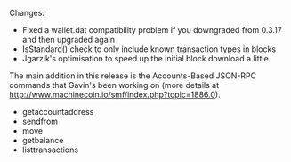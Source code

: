 Changes:
* Fixed a wallet.dat compatibility problem if you downgraded from 0.3.17 and then upgraded again
* IsStandard() check to only include known transaction types in blocks
* Jgarzik's optimisation to speed up the initial block download a little

The main addition in this release is the Accounts-Based JSON-RPC commands that Gavin's been working on (more details at http://www.machinecoin.io/smf/index.php?topic=1886.0).  
* getaccountaddress
* sendfrom
* move
* getbalance
* listtransactions
